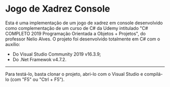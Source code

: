 # Jogo de Xadrez Console
Esta é uma implementação de um jogo de xadrez em console desenvolvido como complementação de um curso de C# da Udemy intitulado "C# COMPLETO 2019 Programação Orientada a Objetos + Projetos", 
do professor Nelio Alves. 
O projeto foi desenvolvido totalmente em C# com o auxílio:
* Do Visual Studio Community 2019 v16.3.9;
* Do .Net Framewok v4.7.2.
<hr/>Para testá-lo, basta clonar o projeto, abri-lo com o Visual Studio e compilá-lo (com "F5" ou "Ctrl + F5").
